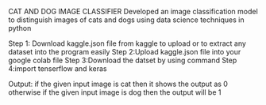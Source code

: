 CAT AND DOG IMAGE CLASSIFIER
          Developed an image classification model to distinguish images of cats and dogs using data science techniques in python

Step 1: Download kaggle.json file from kaggle to upload or to extract any dataset into the program easily
Step 2:Upload kaggle.json file into your google colab file
Step 3:Download the datset by using command
Step 4:import tenserflow and keras

Output:
if the given input image is cat then it shows the output as 0
otherwise
if the given input image is dog then the output will be 1

